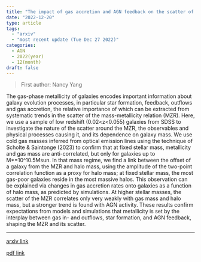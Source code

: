```yaml
---
title: "The impact of gas accretion and AGN feedback on the scatter of the mass-metallicity relation"
date: "2022-12-20"
type: article
tags:
  - "arxiv"
  - "most recent update (Tue Dec 27 2022)"
categories:
  - AGN
  - 2022(year)
  - 12(month)
draft: false
---
```


> First author: Nancy Yang

 The gas-phase metallicity of galaxies encodes important information about
galaxy evolution processes, in particular star formation, feedback, outflows
and gas accretion, the relative importance of which can be extracted from
systematic trends in the scatter of the mass-metallicity relation (MZR). Here,
we use a sample of low redshift (0.02<z<0.055) galaxies from SDSS to
investigate the nature of the scatter around the MZR, the observables and
physical processes causing it, and its dependence on galaxy mass. We use cold
gas masses inferred from optical emission lines using the technique of Scholte
& Saintonge (2023) to confirm that at fixed stellar mass, metallicity and gas
mass are anti-correlated, but only for galaxies up to M*=10^10.5Msun. In that
mass regime, we find a link between the offset of a galaxy from the MZR and
halo mass, using the amplitude of the two-point correlation function as a proxy
for halo mass; at fixed stellar mass, the most gas-poor galaxies reside in the
most massive halos. This observation can be explained via changes in gas
accretion rates onto galaxies as a function of halo mass, as predicted by
simulations. At higher stellar masses, the scatter of the MZR correlates only
very weakly with gas mass and halo mass, but a stronger trend is found with AGN
activity. These results confirm expectations from models and simulations that
metallicity is set by the interplay between gas in- and outflows, star
formation, and AGN feedback, shaping the MZR and its scatter.

---
[arxiv link](http://arxiv.org/abs/2212.10657v1)

[pdf link](http://arxiv.org/pdf/2212.10657v1)